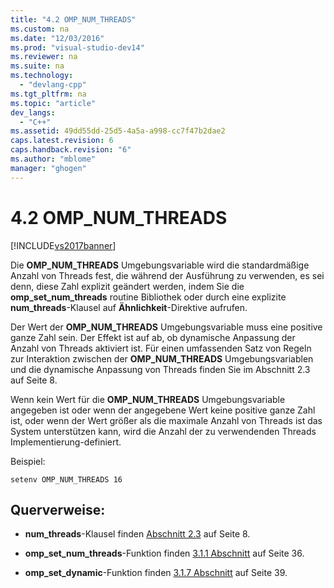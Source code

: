 ```yaml
---
title: "4.2 OMP_NUM_THREADS"
ms.custom: na
ms.date: "12/03/2016"
ms.prod: "visual-studio-dev14"
ms.reviewer: na
ms.suite: na
ms.technology: 
  - "devlang-cpp"
ms.tgt_pltfrm: na
ms.topic: "article"
dev_langs: 
  - "C++"
ms.assetid: 49dd55dd-25d5-4a5a-a998-cc7f47b2dae2
caps.latest.revision: 6
caps.handback.revision: "6"
ms.author: "mblome"
manager: "ghogen"
---
```

# 4.2 OMP_NUM_THREADS
[!INCLUDE[vs2017banner](../../assembler/inline/includes/vs2017banner.md)]

Die **OMP\_NUM\_THREADS** Umgebungsvariable wird die standardmäßige Anzahl von Threads fest, die während der Ausführung zu verwenden, es sei denn, diese Zahl explizit geändert werden, indem Sie die **omp\_set\_num\_threads** routine Bibliothek oder durch eine explizite **num\_threads**\-Klausel auf **Ähnlichkeit**\-Direktive aufrufen.  
  
 Der Wert der **OMP\_NUM\_THREADS** Umgebungsvariable muss eine positive ganze Zahl sein.  Der Effekt ist auf ab, ob dynamische Anpassung der Anzahl von Threads aktiviert ist.  Für einen umfassenden Satz von Regeln zur Interaktion zwischen der **OMP\_NUM\_THREADS** Umgebungsvariablen und die dynamische Anpassung von Threads finden Sie im Abschnitt 2.3 auf Seite 8.  
  
 Wenn kein Wert für die **OMP\_NUM\_THREADS** Umgebungsvariable angegeben ist oder wenn der angegebene Wert keine positive ganze Zahl ist, oder wenn der Wert größer als die maximale Anzahl von Threads ist das System unterstützen kann, wird die Anzahl der zu verwendenden Threads Implementierung\-definiert.  
  
 Beispiel:  
  
```  
setenv OMP_NUM_THREADS 16  
```  
  
## Querverweise:  
  
-   **num\_threads**\-Klausel finden [Abschnitt 2.3](../../parallel/openmp/2-3-parallel-construct.md) auf Seite 8.  
  
-   **omp\_set\_num\_threads**\-Funktion finden [3.1.1 Abschnitt](../../parallel/openmp/3-1-1-omp-set-num-threads-function.md) auf Seite 36.  
  
-   **omp\_set\_dynamic**\-Funktion finden [3.1.7 Abschnitt](../../parallel/openmp/3-1-7-omp-set-dynamic-function.md) auf Seite 39.